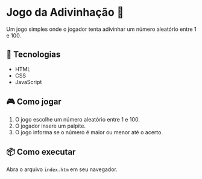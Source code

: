 # Jogo da Adivinhação 🎯

Um jogo simples onde o jogador tenta adivinhar um número aleatório entre 1 e 100.

## 🔧 Tecnologias
- HTML
- CSS
- JavaScript

## 🎮 Como jogar
1. O jogo escolhe um número aleatório entre 1 e 100.
2. O jogador insere um palpite.
3. O jogo informa se o número é maior ou menor até o acerto.

## 📦 Como executar
Abra o arquivo `index.htm` em seu navegador.
